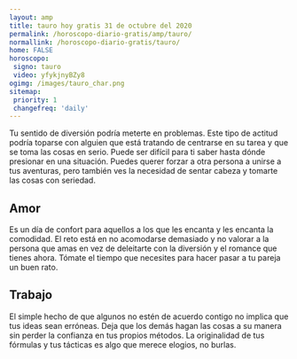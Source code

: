 ```yaml
---
layout: amp
title: tauro hoy gratis 31 de octubre del 2020 
permalink: /horoscopo-diario-gratis/amp/tauro/
normallink: /horoscopo-diario-gratis/tauro/
home: FALSE
horoscopo:
 signo: tauro
 video: yfykjnyBZy8
ogimg: /images/tauro_char.png
sitemap:
 priority: 1
 changefreq: 'daily'
---
```



Tu sentido de diversión podría meterte en problemas. Este tipo de actitud podría toparse con alguien que está tratando de centrarse en su tarea y que se toma las cosas en serio. Puede ser difícil para ti saber hasta dónde presionar en una situación. Puedes querer forzar a otra persona a unirse a tus aventuras, pero también ves la necesidad de sentar cabeza y tomarte las cosas con seriedad.

## Amor

Es un día de confort para aquellos a los que les encanta y les encanta la comodidad. El reto está en no acomodarse demasiado y no valorar a la persona que amas en vez de deleitarte con la diversión y el romance que tienes ahora. Tómate el tiempo que necesites para hacer pasar a tu pareja un buen rato.

## Trabajo

El simple hecho de que algunos no estén de acuerdo contigo no implica que tus ideas sean erróneas. Deja que los demás hagan las cosas a su manera sin perder la confianza en tus propios métodos. La originalidad de tus fórmulas y tus tácticas es algo que merece elogios, no burlas.
